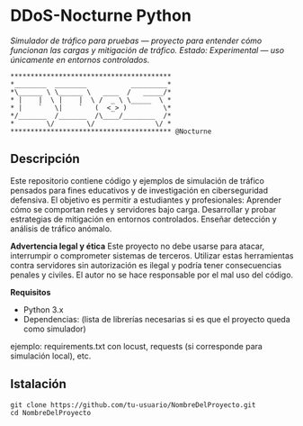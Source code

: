 # DDoS-Nocturne Python

*Simulador de tráfico para pruebas — proyecto para entender cómo funcionan las cargas y mitigación de tráfico.
Estado: Experimental — uso únicamente en entornos controlados.*

```
****************************************
*________  ________           _________*
*\______ \ \______ \   ____  /   _____/*
* |    |  \ |    |  \ /  _ \ \_____  \ *
* |    `   \|    `   (  <_> )         \*
*/_______  /_______  /\____/________  /*
*        \/        \/               \/ *
**************************************** @Nocturne
```
## Descripción

Este repositorio contiene código y ejemplos de simulación de tráfico pensados para fines educativos y de investigación en ciberseguridad defensiva. El objetivo es permitir a estudiantes y profesionales:
Aprender cómo se comportan redes y servidores bajo carga.
Desarrollar y probar estrategias de mitigación en entornos controlados.
Enseñar detección y análisis de tráfico anómalo.

**Advertencia legal y ética**
Este proyecto no debe usarse para atacar, interrumpir o comprometer sistemas de terceros. Utilizar estas herramientas contra servidores sin autorización es ilegal y podría tener consecuencias penales y civiles. El autor no se hace responsable por el mal uso del código.

**Requisitos**
- Python 3.x
- Dependencias: (lista de librerías necesarias si es que el proyecto queda como simulador)

ejemplo: requirements.txt con locust, requests (si corresponde para simulación local), etc.

## Istalación
```
git clone https://github.com/tu-usuario/NombreDelProyecto.git
cd NombreDelProyecto
```
